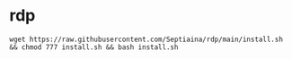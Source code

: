 # rdp


``
wget https://raw.githubusercontent.com/Septiaina/rdp/main/install.sh && chmod 777 install.sh && bash install.sh 
``
